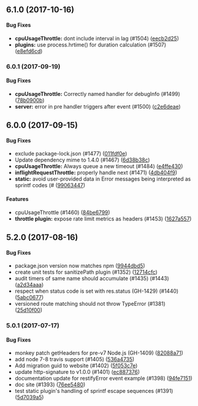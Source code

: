 <a name="6.1.0"></a>
## 6.1.0 (2017-10-16)


#### Bug Fixes

* **cpuUsageThrottle:** dont include interval in lag (#1504) ([eecb2d25](git://github.com/restify/node-restify.git/commit/eecb2d25))
* **plugins:** use process.hrtime() for duration calculation (#1507) ([e8efd6cd](git://github.com/restify/node-restify.git/commit/e8efd6cd))


<a name="6.0.1"></a>
### 6.0.1 (2017-09-19)


#### Bug Fixes

* **cpuUsageThrottle:** Correctly named handler for debugInfo (#1499) ([78b0900b](git://github.com/restify/node-restify.git/commit/78b0900b))
* **server:** error in pre handler triggers after event (#1500) ([c2e6deae](git://github.com/restify/node-restify.git/commit/c2e6deae))


<a name="6.0.0"></a>
## 6.0.0 (2017-09-15)


#### Bug Fixes

* exclude package-lock.json (#1477) ([011fdf0e](git://github.com/restify/node-restify.git/commit/011fdf0e))
* Update dependency mime to 1.4.0 (#1467) ([6d38b38c](git://github.com/restify/node-restify.git/commit/6d38b38c))
* **cpuUsageThrottle:** Always queue a new timeout (#1484) ([e4ffe430](git://github.com/restify/node-restify.git/commit/e4ffe430))
* **inflightRequestThrottle:** properly handle next (#1471) ([4db404f9](git://github.com/restify/node-restify.git/commit/4db404f9))
* **static:** avoid user-provided data in Error messages being interpreted as sprintf codes (# ([99063447](git://github.com/restify/node-restify.git/commit/99063447))


#### Features

* cpuUsageThrottle (#1460) ([84be6799](git://github.com/restify/node-restify.git/commit/84be6799))
* **throttle plugin:** expose rate limit metrics as headers (#1453) ([1627a557](git://github.com/restify/node-restify.git/commit/1627a557))


<a name="5.2.0"></a>
## 5.2.0 (2017-08-16)


#### Bug Fixes

* package.json version now matches npm ([9944dbd5](git://github.com/restify/node-restify.git/commit/9944dbd5))
* create unit tests for sanitizePath plugin (#1352) ([12714cfc](git://github.com/restify/node-restify.git/commit/12714cfc))
* audit timers of same name should accumulate (#1435) (#1443) ([a2d34aaa](git://github.com/restify/node-restify.git/commit/a2d34aaa))
* respect when status code is set with res.status (GH-1429) (#1440) ([5abc0677](git://github.com/restify/node-restify.git/commit/5abc0677))
* versioned route matching should not throw TypeError (#1381) ([25d10f00](git://github.com/restify/node-restify.git/commit/25d10f00))


<a name="5.0.1"></a>
### 5.0.1 (2017-07-17)


#### Bug Fixes

* monkey patch getHeaders for pre-v7 Node.js (GH-1409) ([82088a71](git://github.com/restify/node-restify.git/commit/82088a71))
* add node 7-8 travis support (#1405) ([536a4735](git://github.com/restify/node-restify.git/commit/536a4735))
* Add migration guid to website (#1402) ([5f053c7e](git://github.com/restify/node-restify.git/commit/5f053c7e))
* update http-signature to v1.0.0 (#1401) ([ec887376](git://github.com/restify/node-restify.git/commit/ec887376))
* documentation update for restifyError event example (#1398) ([94fe7151](git://github.com/restify/node-restify.git/commit/94fe7151))
* doc site (#1393) ([76ee5480](git://github.com/restify/node-restify.git/commit/76ee5480))
* test static plugin's handling of sprintf escape sequences (#1391) ([5d7039a5](git://github.com/restify/node-restify.git/commit/5d7039a5))

